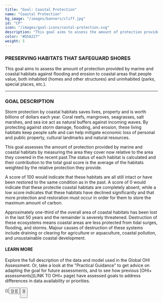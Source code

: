 ```yaml
---
title: "Goal: Coastal Protection"
name: "Coastal Protection"
bg_image: "/images/banners/cliff.jpg"
id: "CP"
icon: "/images/goal-icons/costal-protection.svg"
description: "This goal aims to assess the amount of protection provided by marine and coastal habitats against flooding and erosion to coastal areas that people value (e.g. homes, parks, special places, etc.)"
color: "#D5A227"
weight: 5
---
```


### PRESERVING HABITATS THAT SAFEGUARD SHORES
This goal aims to assess the amount of protection provided by marine and coastal habitats against flooding and erosion to coastal areas that people value, both inhabited (homes and other structures) and uninhabited (parks, special places, etc.). 

----

### GOAL DESCRIPTION

Storm protection by coastal habitats saves lives, property and is worth billions of dollars each year. Coral reefs, mangroves, seagrasses, salt marshes, and sea ice act as natural buffers against incoming waves. By protecting against storm damage, flooding, and erosion, these living habitats keep people safe and can help mitigate economic loss of personal and public property, cultural landmarks and natural resources. 

This goal assesses the amount of protection provided by marine and coastal habitats by measuring the area they cover now relative to the area they covered in the recent past.The status of each habitat is calculated and their contribution to the total goal score is the average of the habitats weighted by the relative protection they provide. 

A score of 100 would indicate that these habitats are all still intact or have been restored to the same condition as in the past. A score of 0 would indicate that these protectie coastal habitats are completely absent, while a low score indicates that these habitats have declined significantly and that more protection and restoration must occur in order for them to store the maximum amount of carbon.

Approximately one-third of the overall area of coastal habitats has been lost in the last 50 years and the remainder is severely threatened.  Destruction of these ecosystems means coastal areas are less protected from tidal surges, flooding, and storms.  Majour causes of destruction of these systems include draining or clearing for agriculture or aquaculture, coastal pollution, and unsustainable coastal development.

#### LEARN MORE
Explore the full description of the data and model used in the Global OHI Assessment. Or, take a look at the "Practical Guidance" to get advice on adapting the goal for future assessments, and to see how previous [OHI+ assessments](LINK TO OHI+ page) have assessed goals to address differences in data availability or priorities.

{{<button text="OHI Model" link="https://ohi-science.org/ohiprep_v2020/globalprep/methods_doc/v2020/Supplement.html#63_coastal_protection" icon="/images/misc/microscope-icon.svg" >}}
{{<button text="Practical Guidance" link="/guidance/coastal-protection" icon="/images/misc/directions-icon.svg" >}}